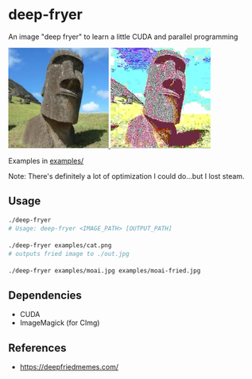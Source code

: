 # deep-fryer

An image "deep fryer" to learn a little CUDA and parallel programming

<div>
  <a href="examples/moai.jpg">
    <img src="examples/moai.jpg" alt="moai" width="40%" height="40%"/>
  </a>
  <a href="examples/moai-fried.jpg">
    <img src="examples/moai-fried.jpg" alt="moai fried" width="40%" height="40%"/>
  </a>
</div>

Examples in [examples/](examples)

Note: There's definitely a lot of optimization I could do...but I lost steam.

## Usage

```sh
./deep-fryer
# Usage: deep-fryer <IMAGE_PATH> [OUTPUT_PATH]

./deep-fryer examples/cat.png
# outputs fried image to ./out.jpg

./deep-fryer examples/moai.jpg examples/moai-fried.jpg
```

## Dependencies

- CUDA
- ImageMagick (for CImg)

## References

- https://deepfriedmemes.com/
